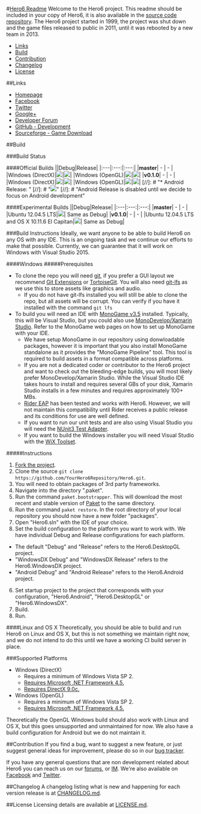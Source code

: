 #[Hero6 Readme](https://github.com/LateStartStudio/Hero6/blob/master/README.md)
Welcome to the Hero6 project. This readme should be included in your copy of Hero6, it is also available in the [source code repository](https://github.com/LateStartStudio/Hero6). The Hero6 project started in 1999, the project was shut down and the game files released to public in 2011, until it was rebooted by a new team in 2013.

* [Links](https://github.com/LateStartStudio/Hero6/blob/master/README.md#links)
* [Build](https://github.com/LateStartStudio/Hero6#build)
* [Contribution](https://github.com/LateStartStudio/Hero6#contribution)
* [Changelog](https://github.com/LateStartStudio/Hero6/blob/master/README.md#links)
* [License](https://github.com/LateStartStudio/Hero6/blob/master/README.md#links)

##Links
* [Homepage](http://www.hero6.org/)
* [Facebook](https://www.facebook.com/hero6)
* [Twitter](https://twitter.com/LateStartStudio)
* [Google+](https://plus.google.com/113761218770982404275/posts)
* [Developer Forum](http://hero6.org/forum/index.php?sid=14b99a3ea3beb965dae84d1ce6dd50d8)
* [GitHub - Development](https://github.com/LateStartStudio/Hero6)
* [Sourceforge - Game Download](http://sourceforge.net/projects/hero6/)

##Build

###Build Status

####Official Builds
||Debug|Release|
|:---|:---:|:---:|
|**master**| - | - |
|Windows (DirectX)|![](https://hero6.visualstudio.com/_apis/public/build/definitions/f4557623-2016-4a6b-821d-942e8a1b7e6e/11/badge)|![](https://hero6.visualstudio.com/_apis/public/build/definitions/f4557623-2016-4a6b-821d-942e8a1b7e6e/12/badge)|
|Windows (OpenGL)|![](https://hero6.visualstudio.com/_apis/public/build/definitions/f4557623-2016-4a6b-821d-942e8a1b7e6e/9/badge)|![](https://hero6.visualstudio.com/_apis/public/build/definitions/f4557623-2016-4a6b-821d-942e8a1b7e6e/10/badge)|
|**v0.1.0**| - | - |
|Windows (DirectX)|![](https://hero6.visualstudio.com/_apis/public/build/definitions/f4557623-2016-4a6b-821d-942e8a1b7e6e/7/badge)|![](https://hero6.visualstudio.com/_apis/public/build/definitions/f4557623-2016-4a6b-821d-942e8a1b7e6e/4/badge)|
|Windows (OpenGL)|![](https://hero6.visualstudio.com/_apis/public/build/definitions/f4557623-2016-4a6b-821d-942e8a1b7e6e/6/badge)|![](https://hero6.visualstudio.com/_apis/public/build/definitions/f4557623-2016-4a6b-821d-942e8a1b7e6e/3/badge)|
[//]: # "* Android Release: "
[//]: # "![](https://hero6.visualstudio.com/_apis/public/build/definitions/f4557623-2016-4a6b-821d-942e8a1b7e6e/5/badge)"
[//]: # "Android Release is disabled until we decide to focus on Android development"

####Experimental Builds
||Debug|Release|
|:---|:---:|:---:|
|**master**| - | - |
|Ubuntu 12.04.5 LTS|![](https://api.travis-ci.org/LateStartStudio/Hero6.svg?branch=master)| Same as Debug|
|**v0.1.0**| - | - |
|Ubuntu 12.04.5 LTS and OS X 10.11.6 El Capitan|![](https://api.travis-ci.org/LateStartStudio/Hero6.svg?branch=v0.1.0)| Same as Debug|

###Build Instructions
Ideally, we want anyone to be able to build Hero6 on any OS with any IDE. This is an ongoing task and we continue our efforts to make that possible. Currently, we can guarantee that it will work on Windows with Visual Studio 2015.

####Windows
#####Prerequisites

* To clone the repo you will need [git](https://git-for-windows.github.io/), if you prefer a GUI layout we recommend [Git Extensions](https://gitextensions.github.io/) or [TortoiseGit](https://tortoisegit.org/). You will also need [git-lfs](https://git-lfs.github.com/) as we use this to store assets like graphics and audio.
  * If you do not have git-lfs installed you will still be able to clone the repo, but all assets will be corrupt. You can verify if you have it installed with the command `git lfs`
* To build you will need an IDE with [MonoGame v3.5](http://www.monogame.net/2016/03/17/monogame-3-5/) installed. Typically, this will be Visual Studio, but you could also use [MonoDevelop/Xamarin Studio](http://www.monodevelop.com/download/). Refer to the MonoGame web pages on how to set up MonoGame with your IDE.
  * We have setup MonoGame in our repository using donwloadable packages, however it is important that you also install MonoGame standalone as it provides the "MonoGame Pipeline" tool.  This tool is required to build assets in a format compatible across platforms.
  * If you are not a dedicated coder or contributor to the Hero6 project and want to check out the bleeding-edge builds, you will most likely prefer MonoDevelop/Xamarin Studio. While the Visual Studio IDE takes hours to install and requires several GBs of your disk, Xamarin Studio installs in a few minutes and requires approximately 100+ MBs.
  * [Rider EAP](https://www.jetbrains.com/rider/) has been tested and works with Hero6. However, we will not maintain this compatibility until Rider receives a public release and its conditions for use are well defined.
  * If you want to run our unit tests and are also using Visual Studio you will need the [NUnit3 Test Adapter](https://visualstudiogallery.msdn.microsoft.com/0da0f6bd-9bb6-4ae3-87a8-537788622f2d).
  * If you want to build the Windows installer you will need Visual Studio with the [WiX Toolset](http://wixtoolset.org/).

#####Instructions

1. [Fork the project](https://github.com/LateStartStudio/Hero6).
2. Clone the source `git clone https://github.com/YourHero6Repository/Hero6.git`.
3. You will need to obtain packages of 3rd party frameworks.
  1. Navigate into the directory ".paket".
  2. Run the command `paket.bootstrapper`. This will download the most recent and stable version of [Paket](https://fsprojects.github.io/Paket/index.html) to the same directory.
  3. Run the command `paket restore`. In the root directory of your local repository you should now have a new folder "packages".
4. Open "Hero6.sln" with the IDE of your choice.
5. Set the build configuration to the platform you want to work with. We have individual Debug and Release configurations for each platform.
  * The default "Debug" and "Release" refers to the Hero6.DesktopGL project.
  * "WindowsDX Debug" and "WindowsDX Release" refers to the Hero6.WindowsDX project.
  * "Android Debug" and "Android Release" refers to the Hero6.Android project.
6. Set startup project to the project that corresponds with your configuration, "Hero6.Android", "Hero6.DesktopGL" or "Hero6.WindowsDX".
7. Build.
8. Run.

####Linux and OS X
Theoretically, you should be able to build and run Hero6 on Linux and OS X, but this is not something we maintain right now, and we do not intend to do this until we have a working CI build server in place.

###Supported Platforms
* Windows (DirectX)
  * Requires a minimum of Windows Vista SP 2.
  * [Requires Microsoft .NET Framework 4.5.](https://www.microsoft.com/en-us/download/details.aspx?id=30653)
  * [Requires DirectX 9.0c.](https://www.microsoft.com/en-us/download/details.aspx?id=34429)
* Windows (OpenGL)
  * Requires a minimum of Windows Vista SP 2.
  * [Requires Microsoft .NET Framework 4.5.](https://www.microsoft.com/en-us/download/details.aspx?id=30653)

Theoretically the OpenGL Windows build should also work with Linux and OS X, but this goes unsupported and unmaintained for now. We also have a build configuration for Android but we do not maintain it.

##Contribution
If you find a bug, want to suggest a new feature, or just suggest general ideas for improvement, please do so in our [bug tracker](https://github.com/LateStartStudio/Hero6/issues).

If you have any general questions that are non development related about Hero6 you can reach us on our [forums](http://www.hero6.org/forum/), or [IM](http://www.hero6.org/?page_id=84). We're also available on [Facebook](https://www.facebook.com/hero6) and [Twitter](https://twitter.com/LateStartStudio).

##Changelog
A changelog listing what is new and happening for each version release is at [CHANGELOG.md](https://github.com/LateStartStudio/Hero6/blob/master/CHANGELOG.md).

##License
Licensing details are available at [LICENSE.md](https://github.com/LateStartStudio/Hero6/blob/master/LICENSE.md).
